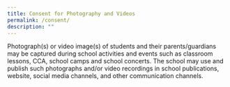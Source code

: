 ```yaml
---
title: Consent for Photography and Videos
permalink: /consent/
description: ""
---
```

Photograph(s) or video image(s) of students and their parents/guardians may be captured during school activities and events such as classroom lessons, CCA, school camps and school concerts. The school may use and publish such photographs and/or video recordings in school publications, website, social media channels, and other communication channels.